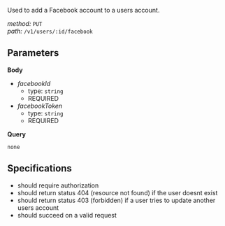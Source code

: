Used to add a Facebook account to a users account.  
  
*method:* `PUT`  
*path:* `/v1/users/:id/facebook`  
  
Parameters  
-----------  
  
**Body**  
  
- *facebookId*  
  - type: `string`  
  - REQUIRED  
- *facebookToken*  
  - type: `string`  
  - REQUIRED  
  
**Query**  
  
`none`  
  
Specifications  
--------------  
  
- should require authorization  
- should return status 404 (resource not found) if the user doesnt exist  
- should return status 403 (forbidden) if a user tries to update another users account  
- should succeed on a valid request  
